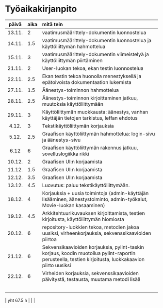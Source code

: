 # Työaikakirjanpito

| päivä | aika | mitä tein  |
| :----:|:-----| :-----|
| 13.11. | 2 | vaatimusmäärittely-dokumentin luonnostelua |
| 14.11. | 1.5 | vaatimusmäärittely-dokumentin luonnostelua ja käyttöliittymän hahmottelua |
| 15.11. | 3 | vaatimusmäärittely-dokumentin viimeistelyä ja käyttöliittymän piirtäminen |
| 21.11. | 2 | User-luokan tekoa, ekan testin luonnostelua |
| 22.11. | 2.5 | Ekan testin tekoa huonolla menestyksellä ja epätoivoista dokumentaation lukemista |
| 27.11. | 1.5 | Äänestys-toiminnon hahmottelua |
| 28.11. | 2.5 | Äänestys-toiminnon kirjoittaminen jatkuu, muutoksia käyttöliittymään |
| 29.11. | 3  | Käyttöliittymän muokkausta: äänestys, vanhan käyttäjän tietojen tarkistus, leffan ehdotus |
| 4.12. | 3 | Tekstikäyttöliittymän korjauksia |
| 5.12. | 2.5 | Graafisen käyttöliittymän hahmottelua: login-sivu ja äänestys-sivu |
| 6.12 | 6 | Graafisen käyttöliittymän rakennus jatkuu, sovelluslogiikka rikki |
| 10.12. | 2 | Graafisen UI:n korjaamista |
| 11.12. | 1.5 | Graafisen UI:n korjaamista | 
| 12.12. | 3.5 | Graafisen UI:n korjaamista | 
| 13.12. | 4.5 | Luovutus: paluu tekstikäyttöliittymään.  | 
| 18.12. | 4 | Korjauksia + uusia toimintoja (admin-käyttäjän lisääminen, äänestystoiminto, admin-työkalut, Movie-luokan kasaaminen) | 
| 19.12. | 4.5 | Arkkitehtuurikuvauksen kirjoittamista, testien kirjoitusta, käyttöliittymän hiomiosta | 
| 20.12. | 6 | repository-luokkien tekoa, metodien jakoa uusiksi, virheenkorjauksia, sekvenssikaavioiden piirtoa | 
| 21.12. | 6 | Sekvensikaavioiden korjauksia, pylint-taskin korjaus, koodin muotoilua pylint-raportin perusteella, testien kirjoitusta, luokkakaavion piirto uusiksi | 
| 22.12. | 6 | Virheiden korjauksia, sekvenssikaavioiden päivitystä, testausta, muutama metodi lisää |
|  |  |  |
|  |  |  |
|  |  |  |
|  |  |  |
|  |  |  |

| yht  67.5  h |   | | 
